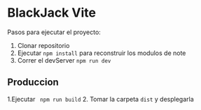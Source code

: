 # BlackJack Vite

Pasos para ejecutar el proyecto:

1. Clonar repositorio
2. Ejecutar ```npm install``` para reconstruir los modulos de note
3. Correr el devServer ```npm run dev```


## Produccion
1.Ejecutar ``` npm run build```
2. Tomar la carpeta ```dist``` y desplegarla